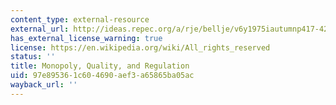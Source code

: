 ```yaml
---
content_type: external-resource
external_url: http://ideas.repec.org/a/rje/bellje/v6y1975iautumnp417-429.html
has_external_license_warning: true
license: https://en.wikipedia.org/wiki/All_rights_reserved
status: ''
title: Monopoly, Quality, and Regulation
uid: 97e89536-1c60-4690-aef3-a65865ba05ac
wayback_url: ''
---
```

